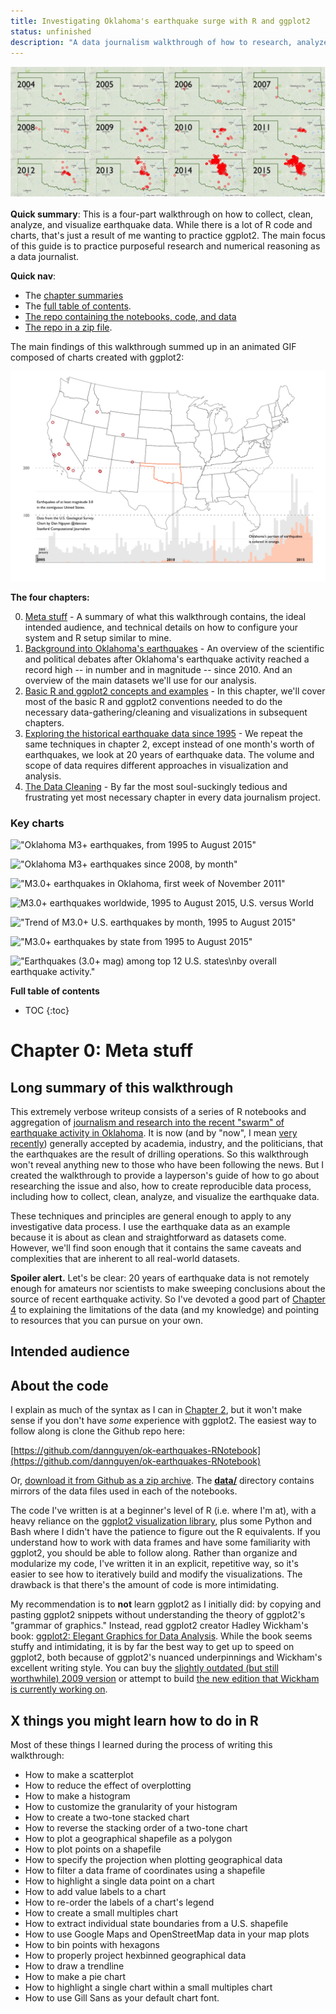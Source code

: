```yaml
---
title: Investigating Oklahoma's earthquake surge with R and ggplot2
status: unfinished
description: "A data journalism walkthrough of how to research, analyze, and visualize Oklahoma's earthquakes using R."
---
```


![Small multiple Google maps of Oklahoma M3.0+ earthquakes by year](./images/multi-year-OK-google-map-borderless.jpg)


__Quick summary__: This is a four-part walkthrough on how to collect, clean, analyze, and visualize earthquake data. While there is a lot of R code and charts, that's just a result of me wanting to practice ggplot2. The main focus of this guide is to practice purposeful research and numerical reasoning as a data journalist.


__Quick nav__:

- The [chapter summaries](#chapter-summaries) 
- The [full table of contents](#full-toc).
- [The repo containing the notebooks, code, and data](https://github.com/dannguyen/ok-earthquakes-RNotebook)
- [The repo in a zip file](https://github.com/dannguyen/ok-earthquakes-RNotebook/archive/master.zip).

The main findings of this walkthrough summed up in an animated GIF composed of charts created with ggplot2:

![Animated GIF](./images/optimized-movie-quakes-OK.gif)


<a id="chapter-summaries"></a>
__The four chapters:__

0. [Meta stuff](#mark-chapter-0) - A summary of what this walkthrough contains, the ideal intended audience, and technical details on how to configure your system and R setup similar to mine.
1. [Background into Oklahoma's earthquakes](#mark-chapter-1) - An overview of the scientific and political debates after Oklahoma's earthquake activity reached a record high -- in number and in magnitude -- since 2010. And an overview of the main datasets we'll use for our analysis.
2. [Basic R and ggplot2 concepts and examples](#mark-chapter-2) - In this chapter, we'll cover most of the basic R and ggplot2 conventions needed to do the necessary data-gathering/cleaning and visualizations in subsequent chapters.
3. [Exploring the historical earthquake data since 1995](#mark-chapter-3) - We repeat the same techniques in chapter 2, except instead of one month's worth of earthquakes, we look at 20 years of earthquake data. The volume and scope of data requires different approaches in visualization and analysis.
4. [The Data Cleaning](#mark-chapter-4) - By far the most soul-suckingly tedious and frustrating yet most necessary chapter in every data journalism project.


### Key charts

!["Oklahoma M3+ earthquakes, from 1995 to August 2015"](./images/ok_1995_to_aug_2015_by_year-1.png)

!["Oklahoma M3+ earthquakes since 2008, by month"](http://localhost:4000/files/images/posts/ok-earthquakes/ok_1995_to_aug_2015_by_month-1.png)

!["M3.0+ earthquakes in Oklahoma, first week of November 2011"](http://localhost:4000/files/images/posts/ok-earthquakes/unnamed-chunk-15-1.png)

![M3.0+ earthquakes worldwide, 1995 to August 2015, U.S. versus World](http://localhost:4000/files/images/posts/ok-earthquakes/histogram_us_vs_non_us_earthquakes_only-1.png)

!["Trend of M3.0+ U.S. earthquakes by month, 1995 to August 2015"](http://localhost:4000/files/images/posts/ok-earthquakes/histogram_us_earthquakes_monthly_trendline_400_cutoff-1.png)

!["M3.0+ earthquakes by state from 1995 to August 2015"](http://localhost:4000/files/images/posts/ok-earthquakes/sorted_states_top_earthquakes-1.png)

!["Earthquakes (3.0+ mag) among top 12 U.S. states\nby overall earthquake activity."](http://localhost:4000/files/images/posts/ok-earthquakes/earthquakes_top_12_states_2011_break-1.png)

<a id="full-toc"></a>

__Full table of contents__

* TOC
{:toc}


<a id="mark-chapter-0"></a>

# Chapter 0: Meta stuff


## Long summary of this walkthrough

This extremely verbose writeup consists of a series of R notebooks and aggregation of [journalism and research into the recent "swarm" of earthquake activity in Oklahoma](https://stateimpact.npr.org/oklahoma/tag/earthquakes/). It is now (and by "now", I mean [very recently](http://earthquakes.ok.gov/news/)) generally accepted by academia, industry, and the politicians, that the earthquakes are the result of drilling operations. So this walkthrough won't reveal anything new to those who have been following the news. But I created the walkthrough to provide a layperson's guide of how to go about researching the issue and also, how to create reproducible data process, including how to collect, clean, analyze, and visualize the earthquake data.

These techniques and principles are general enough to apply to any investigative data process. I use the earthquake data as an example because it is about as clean and straightforward as datasets come. However, we'll find soon enough that it contains the same caveats and complexities that are inherent to all real-world datasets.

__Spoiler alert.__ Let's be clear: 20 years of earthquake data is not remotely enough for amateurs nor scientists to make sweeping conclusions about the source of recent earthquake activity. So I've devoted a good part of [Chapter 4](#mark-chapter-4) to explaining the limitations of the data (and my knowledge) and pointing to resources that you can pursue on your own.

## Intended audience


## About the code

I explain as much of the syntax as I can in [Chapter 2](#mark-chapter-2), but it won't make sense if you don't have _some_ experience with ggplot2. The easiest way to follow along is clone the Github repo here:

[https://github.com/dannguyen/ok-earthquakes-RNotebook](https://github.com/dannguyen/ok-earthquakes-RNotebook)

Or, [download it from Github as a zip archive](https://github.com/dannguyen/ok-earthquakes-RNotebook/archive/master.zip). The [__data/__](https://github.com/dannguyen/ok-earthquakes-RNotebook/tree/master/data) directory contains mirrors of the data files used in each of the notebooks.

The code I've written is at a beginner's level of R (i.e. where I'm at), with a heavy reliance on the [ggplot2 visualization library](http://ggplot2.org/), plus some Python and Bash where I didn't have the patience to figure out the R equivalents. If you understand how to work with data frames and have some familiarity with ggplot2, you should be able to follow along. Rather than organize and modularize my code, I've written it in an explicit, repetitive way, so it's easier to see how to iteratively build and modify the visualizations. The drawback is that there's the amount of code is more intimidating.

My recommendation is to __not__ learn ggplot2 as I initially did: by copying and pasting ggplot2 snippets without understanding the theory of ggplot2's "grammar of graphics." Instead, read ggplot2 creator Hadley Wickham's book: [ggplot2: Elegant Graphics for Data Analysis](http://www.amazon.com/ggplot2-Elegant-Graphics-Data-Analysis/dp/0387981403). While the book seems stuffy and intimidating, it is by far the best way to get up to speed on ggplot2, both because of ggplot2's nuanced underpinnings and Wickham's excellent writing style. You can buy the [slightly outdated (but still worthwhile) 2009 version](http://www.amazon.com/ggplot2-Elegant-Graphics-Data-Analysis/dp/0387981403) or attempt to build [the new edition that Wickham is currently working on](https://github.com/hadley/ggplot2-book).

## X things you might learn how to do in R

Most of these things I learned during the process of writing this walkthrough:

- How to make a scatterplot
- How to reduce the effect of overplotting
- How to make a histogram
- How to customize the granularity of your histogram
- How to create a two-tone stacked chart
- How to reverse the stacking order of a two-tone chart
- How to plot a geographical shapefile as a polygon
- How to plot points on a shapefile
- How to specify the projection when plotting geographical data
- How to filter a data frame of coordinates using a shapefile
- How to highlight a single data point on a chart
- How to add value labels to a chart
- How to re-order the labels of a chart's legend
- How to create a small multiples chart
- How to extract individual state boundaries from a U.S. shapefile
- How to use Google Maps and OpenStreetMap data in your map plots
- How to bin points with hexagons
- How to properly project hexbinned geographical data 
- How to draw a trendline
- How to make a pie chart
- How to highlight a single chart within a small multiples chart
- How to use Gill Sans as your default chart font.
